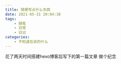 ```yaml
---
title: 随便写点什么东西
date: 2021-05-31 20:04:38
tags:
    - 随笔
    - 日常
    - 日记
categories:
    - 不知道在说的什么
---
```


花了两天时间搭建hexo博客后写下的第一篇文章
做个纪念
